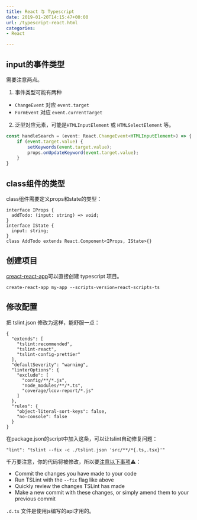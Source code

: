 ```yaml
---
title: React 与 Typescript
date: 2019-01-20T14:15:47+00:00
url: /typescript-react.html
categories:
- React

---
```

## input的事件类型

需要注意两点。
1. 事件类型可能有两种 
  - `ChangeEvent` 对应 `event.target`
  - `FormEvent` 对应 `event.currentTarget`
2. 泛型对应元素，可能是`HTMLInputElement` 或 `HTMLSelectElement` 等。
```ts
const handleSearch = (event: React.ChangeEvent<HTMLInputElement>) => {
    if (event.target.value) {
        setKeywords(event.target.value);
        props.onUpdateKeyword(event.target.value);
    }
}
```

## class组件的类型

class组件需要定义props和state的类型：
```
interface IProps {
  addTodo: (input: string) => void;
}
interface IState {
  input: string;
}
class AddTodo extends React.Component<IProps, IState>{}
```

## 创建项目

[creact-react-app][1]可以直接创建 typescript 项目。

```
create-react-app my-app --scripts-version=react-scripts-ts
```

## 修改配置

把 tslint.json 修改为这样，能舒服一点：

```
{
  "extends": [
    "tslint:recommended", 
    "tslint-react", 
    "tslint-config-prettier"
  ],
  "defaultSeverity": "warning",
  "linterOptions": {
    "exclude": [
      "config/**/*.js",
      "node_modules/**/*.ts",
      "coverage/lcov-report/*.js"
    ]
  },
  "rules": {
    "object-literal-sort-keys": false,
    "no-console": false
  }
}
```

在package.json的script中加入这条，可以让tslint自动修复问题：

```
"lint": "tslint --fix -c ./tslint.json 'src/**/*{.ts,.tsx}'"
```

千万要注意，你的代码将被修改，所以要[注意以下事项][2]⚠️：

  * Commit the changes you have made to your code
  * Run TSLint with the `--fix` flag like above
  * Quickly review the changes TSLint has made
  * Make a new commit with these changes, or simply amend them to your previous commit




`.d.ts` 文件是使用js编写的api才用的。

 [1]: https://github.com/Microsoft/TypeScript-React-Starter#typescript-react-starter
 [2]: https://stackoverflow.com/a/44850320/6021280